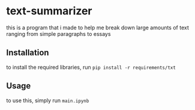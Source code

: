 # text-summarizer

this is a program that i made to help me break down large amounts of text ranging from simple paragraphs to essays

## Installation
to install the required libraries, run ``pip install -r requirements/txt``

## Usage
to use this, simply run ``main.ipynb``
